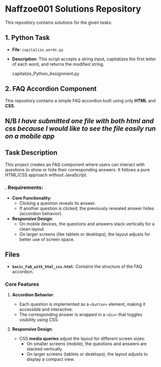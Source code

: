 # Naffzoe001 Solutions Repository

This repository contains solutions for the given tasks:

## 1. Python Task
- **File**: `capitalize_words.py`
- **Description**: This script accepts a string input, capitalizes the first letter of each word, and returns the modified string.

  capitalize_Python_Assignment.py


  
##  2. FAQ Accordion Component

This repository contains a simple FAQ accordion built using only **HTML** and **CSS**.

N/B _I have submitted one file with both html and css because I would like to see the file easily run on a mobile app_
---

## **Task Description**
This project creates an FAQ component where users can interact with questions to show or hide their corresponding answers. It follows a pure HTML/CSS approach without JavaScript.

### . Requirements:
- **Core Functionality**:
  - Clicking a question reveals its answer.
  - If another question is clicked, the previously revealed answer hides (accordion behavior).
- **Responsive Design**:
  - On mobile devices, the questions and answers stack vertically for a clean layout.
  - On larger screens (like tablets or desktops), the layout adjusts for better use of screen space.
## **Files**

- **`basic_FaQ_with_html_css.html`**: Contains the structure of the FAQ accordion.

### **Core Features**
1. **Accordion Behavior**:
   - Each question is implemented as a `<button>` element, making it accessible and interactive.
   - The corresponding answer is wrapped in a `<div>` that toggles visibility using CSS.

2. **Responsive Design**:
   - CSS **media queries** adjust the layout for different screen sizes:
     - On smaller screens (mobile), the questions and answers are stacked vertically.
     - On larger screens (tablets or desktops), the layout adjusts to display a compact view.


